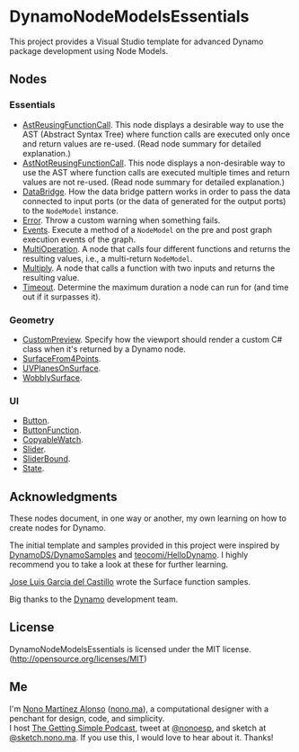 # DynamoNodeModelsEssentials

This project provides a Visual Studio template for advanced Dynamo package development using Node Models.

## Nodes

### Essentials

- [AstReusingFunctionCall](src/Essentials/NodeModelsEssentials/EssentialsAstReusingFunctionCall.cs). This node displays a desirable way to use the AST (Abstract Syntax Tree) where function calls are executed only once and return values are re-used. (Read node summary for detailed explanation.)
- [AstNotReusingFunctionCall](src/Essentials/NodeModelsEssentials/EssentialsAstNotReusingFunctionCall.cs). This node displays a non-desirable way to use the AST where function calls are executed multiple times and return values are not re-used. (Read node summary for detailed explanation.)
- [DataBridge](src/Essentials/NodeModelsEssentials/EssentialsDataBridge.cs). How the data bridge pattern works in order to pass the data connected to input ports (or the data of generated for the output ports) to the `NodeModel` instance.
- [Error](src/Essentials/NodeModelsEssentials/EssentialsError.cs). Throw a custom warning when something fails.
- [Events](src/Essentials/NodeModelsEssentials/EssentialsEvents.cs). Execute a method of a `NodeModel` on the pre and post graph execution events of the graph.
- [MultiOperation](src/Essentials/NodeModelsEssentials/EssentialsMultiOperation.cs). A node that calls four different functions and returns the resulting values, i.e., a multi-return `NodeModel`.
- [Multiply](src/Essentials/NodeModelsEssentials/EssentialsMultiply.cs). A node that calls a function with two inputs and returns the resulting value.
- [Timeout](src/Essentials/NodeModelsEssentials/EssentialsTimeout.cs). Determine the maximum duration a node can run for (and time out if it surpasses it).

### Geometry

- [CustomPreview](src/Essentials/NodeModelsEssentials/GeometryCustomPreview.cs). Specify how the viewport should render a custom C# class when it's returned by a Dynamo node.
- [SurfaceFrom4Points](src/Essentials/NodeModelsEssentials/GeometrySurfaceFrom4Points.cs).
- [UVPlanesOnSurface](src/Essentials/NodeModelsEssentials/GeometryUVPlanesOnSurface.cs).
- [WobblySurface](src/Essentials/NodeModelsEssentials/GeometryWobblySurface.cs).

### UI

- [Button](src/Essentials/NodeModelsEssentials/UIButton.cs).
- [ButtonFunction](src/Essentials/NodeModelsEssentials/UIButtonFunction.cs).
- [CopyableWatch](src/Essentials/NodeModelsEssentials/UICopyableWatch.cs).
- [Slider](src/Essentials/NodeModelsEssentials/UISlider.cs).
- [SliderBound](src/Essentials/NodeModelsEssentials/UISliderBound.cs).
- [State](src/Essentials/NodeModelsEssentials/UIState.cs).

## Acknowledgments

These nodes document, in one way or another, my own learning on how to create nodes for Dynamo.

The initial template and samples provided in this project were inspired by [DynamoDS/DynamoSamples](https://github.com/DynamoDS/DynamoSamples) and [teocomi/HelloDynamo](https://github.com/teocomi/HelloDynamo). I highly recommend you to take a look at these for further learning.

[Jose Luis Garcia del Castillo](http://github.com/garciadelcastillo) wrote the Surface function samples.

Big thanks to the [Dynamo](http://dynamobim.org) development team.

## License

DynamoNodeModelsEssentials is licensed under the MIT license. (http://opensource.org/licenses/MIT)

## Me

I'm [Nono Martínez Alonso](http://nono.ma) ([nono.ma](http://nono.ma)), a computational designer with a penchant for design, code, and simplicity.  
I host [The Getting Simple Podcast](https://gettingsimple.com/podcast), tweet at [@nonoesp](http://www.twitter.com/nonoesp), and sketch at [@sketch.nono.ma](http://sketch.nono.ma). If you use this, I would love to hear about it. Thanks!
